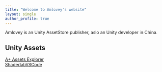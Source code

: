```yaml
---
title: "Welcome to Amlovey's website"
layout: single
author_profile: true
---
```


Amlovey is an Unity AssetStore publisher, aslo an Unity developer in China.

## Unity Assets

[A+ Assets Explorer](/assetexplorer/manual/)  
[ShaderlabVSCode](/shaderlabvscode/index/)